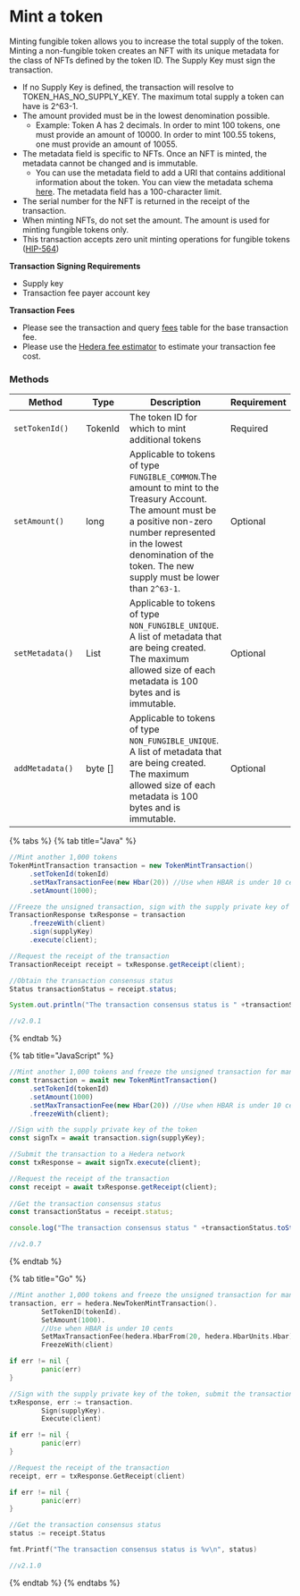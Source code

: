 # Mint a token

Minting fungible token allows you to increase the total supply of the token. Minting a non-fungible token creates an NFT with its unique metadata for the class of NFTs defined by the token ID. The Supply Key must sign the transaction.

- If no Supply Key is defined, the transaction will resolve to TOKEN\_HAS\_NO\_SUPPLY\_KEY. The maximum total supply a token can have is 2^63-1.
- The amount provided must be in the lowest denomination possible.
  - Example: Token A has 2 decimals. In order to mint 100 tokens, one must provide an amount of 10000. In order to mint 100.55 tokens, one must provide an amount of 10055.
- The metadata field is specific to NFTs. Once an NFT is minted, the metadata cannot be changed and is immutable.
  - You can use the metadata field to add a URI that contains additional information about the token. You can view the metadata schema [here](https://hips.hedera.com/hip/hip-412). The metadata field has a 100-character limit.
- The serial number for the NFT is returned in the receipt of the transaction.
- When minting NFTs, do not set the amount. The amount is used for minting fungible tokens only.
- This transaction accepts zero unit minting operations for fungible tokens ([HIP-564](https://hips.hedera.com/hip/hip-564))

**Transaction Signing Requirements**

- Supply key
- Transaction fee payer account key

**Transaction Fees**

- Please see the transaction and query [fees](../../../networks/mainnet/fees/#transaction-and-query-fees) table for the base transaction fee.
- Please use the [Hedera fee estimator](https://hedera.com/fees) to estimate your transaction fee cost.

### Methods

<table><thead><tr><th width="249">Method</th><th width="105">Type</th><th width="264">Description</th><th>Requirement</th></tr></thead><tbody><tr><td><code>setTokenId()</code></td><td>TokenId</td><td>The token ID for which to mint additional tokens</td><td>Required</td></tr><tr><td><code>setAmount()</code></td><td>long</td><td>Applicable to tokens of type <code>FUNGIBLE_COMMON</code>.The amount to mint to the Treasury Account. The amount must be a positive non-zero number represented in the lowest denomination of the token. The new supply must be lower than <code>2^63-1</code>.</td><td>Optional</td></tr><tr><td><code>setMetadata()</code></td><td>List</td><td>Applicable to tokens of type <code>NON_FUNGIBLE_UNIQUE</code>. A list of metadata that are being created. The maximum allowed size of each metadata is 100 bytes and is immutable.</td><td>Optional</td></tr><tr><td><code>addMetadata()</code></td><td>byte []</td><td>Applicable to tokens of type <code>NON_FUNGIBLE_UNIQUE</code>. A list of metadata that are being created. The maximum allowed size of each metadata is 100 bytes and is immutable.</td><td>Optional</td></tr></tbody></table>

{% tabs %}
{% tab title="Java" %}

```java
//Mint another 1,000 tokens
TokenMintTransaction transaction = new TokenMintTransaction()
     .setTokenId(tokenId)
     .setMaxTransactionFee(new Hbar(20)) //Use when HBAR is under 10 cents
     .setAmount(1000);

//Freeze the unsigned transaction, sign with the supply private key of the token, submit the transaction to a Hedera network
TransactionResponse txResponse = transaction
     .freezeWith(client)
     .sign(supplyKey)
     .execute(client);

//Request the receipt of the transaction
TransactionReceipt receipt = txResponse.getReceipt(client);

//Obtain the transaction consensus status
Status transactionStatus = receipt.status;

System.out.println("The transaction consensus status is " +transactionStatus;

//v2.0.1
```

{% endtab %}

{% tab title="JavaScript" %}

```javascript
//Mint another 1,000 tokens and freeze the unsigned transaction for manual signing
const transaction = await new TokenMintTransaction()
     .setTokenId(tokenId)
     .setAmount(1000)
     .setMaxTransactionFee(new Hbar(20)) //Use when HBAR is under 10 cents
     .freezeWith(client);

//Sign with the supply private key of the token 
const signTx = await transaction.sign(supplyKey);

//Submit the transaction to a Hedera network    
const txResponse = await signTx.execute(client);

//Request the receipt of the transaction
const receipt = await txResponse.getReceipt(client);
    
//Get the transaction consensus status
const transactionStatus = receipt.status;

console.log("The transaction consensus status " +transactionStatus.toString());

//v2.0.7
```

{% endtab %}

{% tab title="Go" %}

```go
//Mint another 1,000 tokens and freeze the unsigned transaction for manual signing
transaction, err = hedera.NewTokenMintTransaction().
		SetTokenID(tokenId).
		SetAmount(1000).
		//Use when HBAR is under 10 cents
		SetMaxTransactionFee(hedera.HbarFrom(20, hedera.HbarUnits.Hbar)).
		FreezeWith(client)

if err != nil {
		panic(err)
}

//Sign with the supply private key of the token, submit the transaction to a Hedera network
txResponse, err := transaction.
		Sign(supplyKey).
		Execute(client)

if err != nil {
		panic(err)
}

//Request the receipt of the transaction
receipt, err = txResponse.GetReceipt(client)

if err != nil {
		panic(err)
}

//Get the transaction consensus status
status := receipt.Status

fmt.Printf("The transaction consensus status is %v\n", status)

//v2.1.0
```

{% endtab %}
{% endtabs %}
